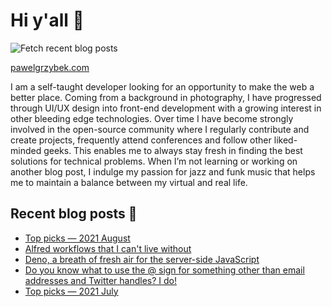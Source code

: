 # Hi y'all 👋

![Fetch recent blog posts](https://github.com/pawelgrzybek/pawelgrzybek/workflows/Fetch%20recent%20blog%20posts/badge.svg)

[pawelgrzybek.com](https://pawelgrzybek.com)

I am a self-taught developer looking for an opportunity to make the web a better place. Coming from a background in photography, I have progressed through UI/UX design into front-end development with a growing interest in other bleeding edge technologies. Over time I have become strongly involved in the open-source community where I regularly contribute and create projects, frequently attend conferences and follow other liked-minded geeks. This enables me to always stay fresh in finding the best solutions for technical problems. When I’m not learning or working on another blog post, I indulge my passion for jazz and funk music that helps me to maintain a balance between my virtual and real life.

## Recent blog posts 📝

<!-- FEED-START -->
- [Top picks — 2021 August](https://pawelgrzybek.com/top-picks-2021-august/)
- [Alfred workflows that I can't live without](https://pawelgrzybek.com/alfred-workflows-that-i-cant-live-without/)
- [Deno, a breath of fresh air for the server-side JavaScript](https://pawelgrzybek.com/deno-a-breath-of-fresh-air-for-the-server-side-javascript/)
- [Do you know what to use the @ sign for something other than email addresses and Twitter handles? I do!](https://pawelgrzybek.com/do-you-know-what-to-use-the-at-sign-for-something-other-than-email-addresses-and-twitter-handles-i-do/)
- [Top picks — 2021 July](https://pawelgrzybek.com/top-picks-2021-july/)
<!-- FEED-END -->